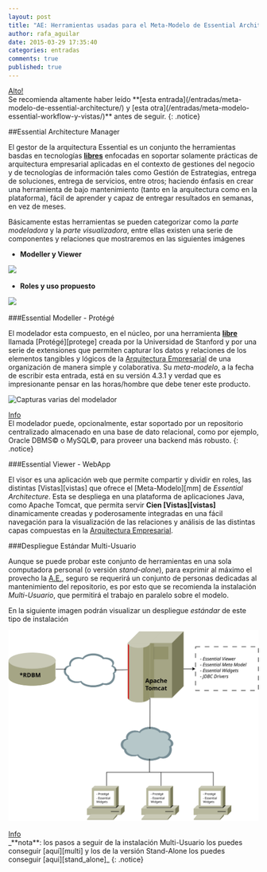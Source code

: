 ```yaml
---
layout: post
title: "AE: Herramientas usadas para el Meta-Modelo de Essential Architecture"
author: rafa_aguilar
date: 2015-03-29 17:35:40
categories: entradas
comments: true
published: true
---
```


<div markdown="0"><a href="#" class="btn btn-warning">Alto!</a></div>
Se recomienda altamente haber leído **[esta entrada](/entradas/meta-modelo-de-essential-architecture/) y [esta otra](/entradas/meta-modelo-essential-workflow-y-vistas/)** antes de seguir.
{: .notice}

##Essential Architecture Manager

El gestor de la arquitectura Essential es un conjunto the herramientas basdas en tecnologías **[libres][free]** enfocadas en soportar solamente prácticas de arquitectura empresarial aplicadas en el contexto de gestiones del negocio y de tecnologías de información tales como Gestión de Estrategias, entrega de soluciones, entrega de servicios, entre otros; haciendo énfasis en crear una herramienta de bajo mantenimiento (tanto en la arquitectura como en la plataforma), fácil de aprender y capaz de entregar resultados en semanas, en vez de meses.

Básicamente estas herramientas se pueden categorizar como la *parte modeladora* y la *parte visualizadora*, entre ellas existen una serie de componentes y relaciones que mostraremos en las siguientes imágenes

 - **Modeller y Viewer**
 
![](http://www.enterprise-architecture.org/images/stories/essential/eam_software_architecture.png)

 - **Roles y uso propuesto**
 
![](http://www.enterprise-architecture.org/images/stories/essential/em_high_level_context.png)
 
###Essential Modeller - Protégé

El modelador esta compuesto, en el núcleo, por una herramienta **[libre][free]** llamada [Protégé][protege] creada por la Universidad de Stanford y por una serie de extensiones que permiten capturar los datos y relaciones de los elementos tangibles y lógicos de la [Arquitectura Empresarial][AE] de una organización de manera simple y colaborativa. Su *meta-modelo*, a la fecha de escribir esta entrada, está en su versión 4.3.1 y verdad que es impresionante pensar en las horas/hombre que debe tener este producto.

![Capturas varias del modelador](http://www.enterprise-architecture.org/images/stories/essential/modeller_screenshots.png "Capturas del modelador")

<div markdown="0"><a href="#" class="btn btn-info">Info</a></div>
El modelador puede, opcionalmente, estar soportado por un repositorio centralizado almacenado en una base de dato relacional, como por ejemplo, Oracle DBMS&copy; o MySQL&copy;, para proveer una backend más robusto.
{: .notice}

###Essential Viewer - WebApp

El visor es una aplicación web que permite compartir y dividir en roles, las distintas [Vistas][vistas] que ofrece el [Meta-Modelo][mm] de *Essential Architecture*.  Esta se despliega en una plataforma de aplicaciones Java, como Apache Tomcat, que permita servir **Cien [Vistas][vistas]** dinamicamente creadas y poderosamente integradas en una fácil navegación para la visualización de las relaciones y análisis de las distintas capas compuestas en la [Arquitectura Empresarial][AE].


###Despliegue Estándar Multi-Usuario

Aunque se puede probar este conjunto de herramientas en una sola computadora personal (o versión *stand-alone*), para exprimir al máximo el provecho la [A.E.][AE], seguro se requerirá un conjunto de personas dedicadas al mantenimiento del repositorio, es por esto que se recomienda la instalación *Multi-Usuario*, que permitirá el trabajo en paralelo sobre el modelo.

En la siguiente imagen podrán visualizar un despliegue *estándar* de este tipo de instalación

![](/images/Essential_APP.svg) 

<div markdown="0"><a href="#" class="btn btn-info">Info</a></div>
_**nota**: los pasos a seguir de la instalación Multi-Usuario los puedes conseguir [aquí][multi] y los de la versión Stand-Alone los puedes conseguir [aqui][stand_alone]_ 
{: .notice}





[fuente]: http://www.enterprise-architecture.org/about/mission
[eas]: http://www.enterprise-architecture.org/component/weblinks/weblink/39-eas/6-eas-home
[AE]: /entradas/arquitectura-empresarial/
[free]: http://es.wikipedia.org/wiki/Software_libre
[eas_comm]: http://www.enterprise-architecture.org/community
[^1]: Arquitectura Empresarial ver [más][AE]
[opengroup]:https://www.opengroup.org/togaf/
[togaf]:/en-construccion.html
[uml]:/en-construccion.html
[caps]:/en-construccion.html
[a3]:/en-construccion.html
[principles]:/en-construccion.html
[actors_roles]:/en-construccion.html
[bpmn]:/en-construccion.html
[mm-doc]:http://www.enterprise-architecture.org/documentation/doc-meta-model
[tut_bus]:http://www.enterprise-architecture.org/business-architecture-tutorials
[tut_app]:http://www.enterprise-architecture.org/application-architecture-tutorials/57-application-architecture-overview
[tut_inf]:http://www.enterprise-architecture.org/techology-architecture-tutorials/58-techology-architecture-overview
[ea_viewer]:/en-construccion.html
[protege]:http:/protege.stanford.edu/
[vistas]:/entradas/meta-modelo-essential-workflow-y-vistas/#vistas
[mm]:/entradas/meta-modelo-de-essential-architecture/
[multi]:http://www.enterprise-architecture.org/documentation/doc-installation/148-installer-multi-user
[stand_alone]:http://www.enterprise-architecture.org/documentation/doc-installation/147-installer-stand-alone
{% include _toc.html %}
